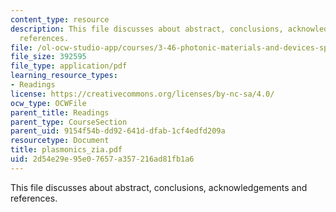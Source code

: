 ```yaml
---
content_type: resource
description: This file discusses about abstract, conclusions, acknowledgements and
  references.
file: /ol-ocw-studio-app/courses/3-46-photonic-materials-and-devices-spring-2006/2d54e29e95e07657a357216ad81fb1a6_plasmonics_zia.pdf
file_size: 392595
file_type: application/pdf
learning_resource_types:
- Readings
license: https://creativecommons.org/licenses/by-nc-sa/4.0/
ocw_type: OCWFile
parent_title: Readings
parent_type: CourseSection
parent_uid: 9154f54b-dd92-641d-dfab-1cf4edfd209a
resourcetype: Document
title: plasmonics_zia.pdf
uid: 2d54e29e-95e0-7657-a357-216ad81fb1a6
---
```

This file discusses about abstract, conclusions, acknowledgements and references.